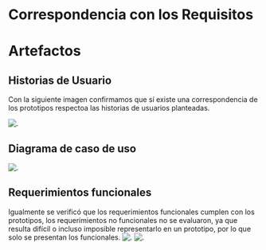 
# Correspondencia con los Requisitos

# Artefactos
## Historias de Usuario

Con la siguiente imagen confirmamos que sí existe una correspondencia de los prototipos respectoa las historias de usuarios planteadas.

![.](https://33333.cdn.cke-cs.com/kSW7V9NHUXugvhoQeFaf/images/6a0cb90e62d6314ce0b5fff0419feda3856f70e2e4b68b3a.png)

## Diagrama de caso de uso

![.](https://33333.cdn.cke-cs.com/kSW7V9NHUXugvhoQeFaf/images/53b79fe55146965be05f9574f759e37b2e57099b31a09dde.png)
## Requerimientos funcionales
Igualmente se verificó que los requerimientos funcionales cumplen con los prototipos, los 
requerimientos no funcionales no se evaluaron, ya que resulta difícil o incluso imposible 
representarlo en un prototipo, por lo que solo se presentan los funcionales.
![.](https://33333.cdn.cke-cs.com/kSW7V9NHUXugvhoQeFaf/images/b7c4262512af3223aa112d5bb824303239ae42c0ef60baf6.png)
![.](https://33333.cdn.cke-cs.com/kSW7V9NHUXugvhoQeFaf/images/121d33a6ae2cf9fbf30698190edc2e21d67290d616fb73a4.png)

